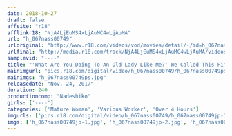 ```yaml
---
date: 2018-10-27
draft: false
affsite: "r18"
afflinkr18: "NjA4LjEuMS4xLjAuMC4wLjAuMA"
url: "h_067nass00749"
urloriginal: "http://www.r18.com/videos/vod/movies/detail/-/id=h_067nass00749"
urlfinal: "http://media.r18.com/track/NjA4LjEuMS4xLjAuMC4wLjAuMA/videos/vod/movies/detail/-/id=h_067nass00749"
samplevid: "----"
title: "'What Are You Doing To An Old Lady Like Me?' We Called This Fifty-Something Home Helper From This Housecleaning Service To Register A Complaint, And When We Made Sexual Demands, She Wanted To Resolve The Matter Peacefully, So She Could Not Refuse"
mainimgurl: "pics.r18.com/digital/video/h_067nass00749/h_067nass00749ps.jpg"
mainimgs: "h_067nass00749ps.jpg"
releasedate: "Nov. 24, 2017"
duration: 240
productioncomp: "Nadeshiko"
girls: ['----']
categories: ['Mature Woman', 'Various Worker', 'Over 4 Hours']
imgurls: ['pics.r18.com/digital/video/h_067nass00749/h_067nass00749jp-1.jpg', 'pics.r18.com/digital/video/h_067nass00749/h_067nass00749jp-2.jpg', 'pics.r18.com/digital/video/h_067nass00749/h_067nass00749jp-3.jpg', 'pics.r18.com/digital/video/h_067nass00749/h_067nass00749jp-4.jpg', 'pics.r18.com/digital/video/h_067nass00749/h_067nass00749jp-5.jpg', 'pics.r18.com/digital/video/h_067nass00749/h_067nass00749jp-6.jpg', 'pics.r18.com/digital/video/h_067nass00749/h_067nass00749jp-7.jpg', 'pics.r18.com/digital/video/h_067nass00749/h_067nass00749jp-8.jpg', 'pics.r18.com/digital/video/h_067nass00749/h_067nass00749jp-9.jpg', 'pics.r18.com/digital/video/h_067nass00749/h_067nass00749jp-10.jpg', 'pics.r18.com/digital/video/h_067nass00749/h_067nass00749jp-11.jpg', 'pics.r18.com/digital/video/h_067nass00749/h_067nass00749jp-12.jpg', 'pics.r18.com/digital/video/h_067nass00749/h_067nass00749jp-13.jpg', 'pics.r18.com/digital/video/h_067nass00749/h_067nass00749jp-14.jpg', 'pics.r18.com/digital/video/h_067nass00749/h_067nass00749jp-15.jpg', 'pics.r18.com/digital/video/h_067nass00749/h_067nass00749jp-16.jpg', 'pics.r18.com/digital/video/h_067nass00749/h_067nass00749jp-17.jpg', 'pics.r18.com/digital/video/h_067nass00749/h_067nass00749jp-18.jpg', 'pics.r18.com/digital/video/h_067nass00749/h_067nass00749jp-19.jpg', 'pics.r18.com/digital/video/h_067nass00749/h_067nass00749jp-20.jpg']
imgs: ['h_067nass00749jp-1.jpg', 'h_067nass00749jp-2.jpg', 'h_067nass00749jp-3.jpg', 'h_067nass00749jp-4.jpg', 'h_067nass00749jp-5.jpg', 'h_067nass00749jp-6.jpg', 'h_067nass00749jp-7.jpg', 'h_067nass00749jp-8.jpg', 'h_067nass00749jp-9.jpg', 'h_067nass00749jp-10.jpg', 'h_067nass00749jp-11.jpg', 'h_067nass00749jp-12.jpg', 'h_067nass00749jp-13.jpg', 'h_067nass00749jp-14.jpg', 'h_067nass00749jp-15.jpg', 'h_067nass00749jp-16.jpg', 'h_067nass00749jp-17.jpg', 'h_067nass00749jp-18.jpg', 'h_067nass00749jp-19.jpg', 'h_067nass00749jp-20.jpg']
---
```

